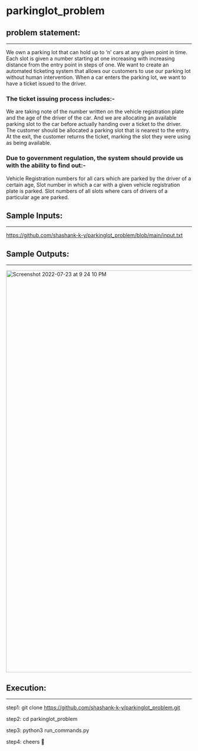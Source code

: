 # parkinglot_problem

## problem statement:
----------------------

We own a parking lot that can hold up to ‘n’ cars at any given point in time. Each slot is given a number starting at one increasing with increasing distance from the entry point in steps of one. We want to create an automated ticketing system that allows our customers to use our parking lot without human intervention.
When a car enters the parking lot, we want to have a ticket issued to the driver.

### The ticket issuing process includes:- 

We are taking note of the number written on the vehicle registration plate and the age of the driver of the car.
And we are allocating an available parking slot to the car before actually handing over a ticket to the driver.
The customer should be allocated a parking slot that is nearest to the entry. At the exit, 
the customer returns the ticket, marking the slot they were using as being available.


### Due to government regulation, the system should provide us with the ability to find out:-

Vehicle Registration numbers for all cars which are parked by the driver of a certain age,
Slot number in which a car with a given vehicle registration plate is parked. 
Slot numbers of all slots where cars of drivers of a particular age are parked.


## Sample Inputs:
----------------------
https://github.com/shashank-k-y/parkinglot_problem/blob/main/input.txt


## Sample Outputs:
----------------------
<img width="1092" alt="Screenshot 2022-07-23 at 9 24 10 PM" src="https://user-images.githubusercontent.com/74789167/180612685-1823ac73-3dc4-42d1-b7b6-b1d241350f3b.png">


## Execution:
--------------

step1:
    git clone https://github.com/shashank-k-y/parkinglot_problem.git

step2:
    cd parkinglot_problem
    
step3:
    python3 run_commands.py
    
step4:
    cheers 🍻 
